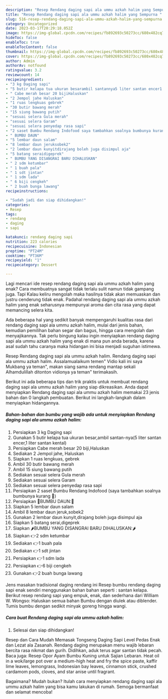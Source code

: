 ```yaml
---
description: "Resep Rendang daging sapi ala ummu azkah halim yang Sempurna "
title: "Resep Rendang daging sapi ala ummu azkah halim yang Sempurna "
slug: 516-resep-rendang-daging-sapi-ala-ummu-azkah-halim-yang-sempurna
category: Uncategorized
date: 2023-03-17T20:29:18.052Z
image: https://img-global.cpcdn.com/recipes/fb892693c50273cc/680x482cq70/rendang-daging-sapi-ala-ummu-azkah-halim-foto-resep-utama.jpg
hideToc: false
enableToc: true
enableTocContent: false
thumbnail: https://img-global.cpcdn.com/recipes/fb892693c50273cc/680x482cq70/rendang-daging-sapi-ala-ummu-azkah-halim-foto-resep-utama.jpg
cover: https://img-global.cpcdn.com/recipes/fb892693c50273cc/680x482cq70/rendang-daging-sapi-ala-ummu-azkah-halim-foto-resep-utama.jpg
author: Admin
authorAv: notfound
ratingvalue: 3.2
reviewcount: 14
recipeingredient:
- "3 kg Daging sapi"
- "5 butir kelapa tua ukuran besarambil santannya5 liter santan encer1 liter santan kental"
- " Cabe merah besar 20 bijiHaluskan"
- "2 Jempol jahe Haluskan"
- "1 ruas lengkuas gebrek"
- "30 butir bawang merah"
- "15 siung bawang putih"
- "sesuai selera Gula merah"
- "sesuai selera Garam"
- "sesuai selera penyedap rasa sapi"
- "2 saset Bumbu Rendang Indofood saya tambahkan soalnya bumbunya kurang "
- " BUMBU DAUN"
- "5 lembar daun salam"
- "8 lembar daun jeruksobek2"
- "2 lembar daun kunyitdirajang boleh juga disimpul aja"
- "5 batang seraidigeprek"
- " BUMBU YANG DISANGRAI BARU DIHALUSKAN"
- " 2 sdm ketumbar"
- " 1 buah pala"
- " 1 sdt jintan"
- " 1 sdm lada"
- " 6 biji cengkeh"
- " 2 buah bunga lawang"
recipeinstructions:

- "Sudah jadi dan siap dihidangkan!"
categories:
- Resep
tags:
- rendang
- daging
- sapi

katakunci: rendang daging sapi 
nutrition: 223 calories
recipecuisine: Indonesian
preptime: "PT24M"
cooktime: "PT36M"
recipeyield: "1"
recipecategory: Dessert

---
```



Lagi mencari ide resep rendang daging sapi ala ummu azkah halim yang enak? Cara membuatnya sangat tidak terlalu sulit namun tidak gampang juga. Tapi Kalau keliru mengolah maka hasilnya tidak akan memuaskan dan justru cenderung tidak enak. Padahal rendang daging sapi ala ummu azkah halim yang enak seharusnya mempunyai aroma dan cita rasa yang dapat memancing selera kita.


Ada beberapa hal yang sedikit banyak mempengaruhi kualitas rasa dari rendang daging sapi ala ummu azkah halim, mulai dari jenis bahan, kemudian pemilihan bahan segar dan bagus, hingga cara mengolah dan menyajikannya. Tak perlu bingung kalau ingin menyiapkan rendang daging sapi ala ummu azkah halim yang enak di mana pun anda berada, karena asal sudah tahu caranya maka hidangan ini bisa menjadi suguhan istimewa.

Resep Rendang daging sapi ala ummu azkah halim. Rendang daging sapi ala ummu azkah halim. Assalamualaikum temen&#34; Vidio kali ini saya Mukbang ya teman&#34;, makan siang sama rendang mantap sekali Alhamdulillah ditonton vidionya ya teman&#34; terimakasih.


Berikut ini ada beberapa tips dan trik praktis untuk membuat rendang daging sapi ala ummu azkah halim yang siap dikreasikan. Anda dapat menyiapkan Rendang daging sapi ala ummu azkah halim memakai 23 jenis bahan dan 0 langkah pembuatan. Berikut ini langkah-langkah dalam menyiapkan hidangannya.

<!--inarticleads1-->

##### Bahan-bahan dan bumbu yang wajib ada untuk menyiapkan Rendang daging sapi ala ummu azkah halim:

1. Persiapkan 3 kg Daging sapi
1. Gunakan 5 butir kelapa tua ukuran besar,ambil santan-nya(5 liter santan encer,1 liter santan kental)
1. Persiapkan  Cabe merah besar 20 biji,Haluskan
1. Sediakan 2 Jempol jahe, Haluskan
1. Siapkan 1 ruas lengkuas, gebrek
1. Ambil 30 butir bawang merah
1. Ambil 15 siung bawang putih
1. Sediakan sesuai selera Gula merah
1. Sediakan sesuai selera Garam
1. Sediakan sesuai selera penyedap rasa sapi
1. Persiapkan 2 saset Bumbu Rendang Indofood (saya tambahkan soalnya bumbunya kurang 🙏)
1. Persiapkan  🌿BUMBU DAUN:🌿
1. Siapkan 5 lembar daun salam
1. Ambil 8 lembar daun jeruk,sobek2
1. Gunakan 2 lembar daun kunyit,dirajang boleh juga disimpul aja
1. Siapkan 5 batang serai,digeprek
1. Siapkan  🌶️BUMBU YANG DISANGRAI BARU DIHALUSKAN:🌶️
1. Siapkan  👉2 sdm ketumbar
1. Sediakan  👉1 buah pala
1. Sediakan  👉1 sdt jintan
1. Persiapkan  👉1 sdm lada
1. Persiapkan  👉6 biji cengkeh
1. Gunakan  👉2 buah bunga lawang


Jens masakan tradisional daging rendang ini Resep bumbu rendang daging sapi enak sendiri menggunakan bahan bahan seperti : santan kelapa. Berikut resep rendang sapi yang empuk, enak, dan sederhana dari William W. Wongso: Haluskan semua bahan Bumbu dengan diulek atau diblender. Tumis bumbu dengan sedikit minyak goreng hingga wangi. 

<!--inarticleads2-->

##### Cara buat Rendang daging sapi ala ummu azkah halim:


1. Selesai dan siap dihidangkan!

Resep dan Cara Mudah Memasak Tongseng Daging Sapi Level Pedas Enak dan Lezat ala Zasanah. Rendang daging merupakan menu wajib lebaran bercita rasa nikmat dan gurih. Didihkan, aduk terus agar santan tidak pecah. Baca juga: Resep Opor Ayam Bumbu Kuning untuk Sajian Lebaran. Heat oil in a wok/large pot over a medium-high heat and fry the spice paste, kaffir lime leaves, lemongrass, Indonesian bay leaves, cinnamon stick, crushed cardamom pods, cloves, and star anise until fragrant. 

Bagaimana? Mudah bukan? Itulah cara menyiapkan rendang daging sapi ala ummu azkah halim yang bisa kamu lakukan di rumah. Semoga bermanfaat dan selamat mencoba!
